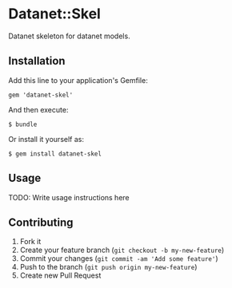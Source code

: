 # Datanet::Skel

Datanet skeleton for datanet models.

## Installation

Add this line to your application's Gemfile:

    gem 'datanet-skel'

And then execute:

    $ bundle

Or install it yourself as:

    $ gem install datanet-skel

## Usage

TODO: Write usage instructions here

## Contributing

1. Fork it
2. Create your feature branch (`git checkout -b my-new-feature`)
3. Commit your changes (`git commit -am 'Add some feature'`)
4. Push to the branch (`git push origin my-new-feature`)
5. Create new Pull Request

